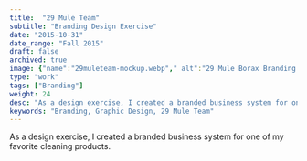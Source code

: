 ```yaml
---
title:  "29 Mule Team"
subtitle: "Branding Design Exercise"
date: "2015-10-31"
date_range: "Fall 2015"
draft: false
archived: true
image: {"name":"29muleteam-mockup.webp"," alt":"29 Mule Borax Branding System Mockup"}
type: "work"
tags: ["Branding"]
weight: 24
desc: "As a design exercise, I created a branded business system for one of my favorite cleaning products."
keywords: "Branding, Graphic Design, 29 Mule Team"
---
```

As a design exercise, I created a branded business system for one of my favorite cleaning products.